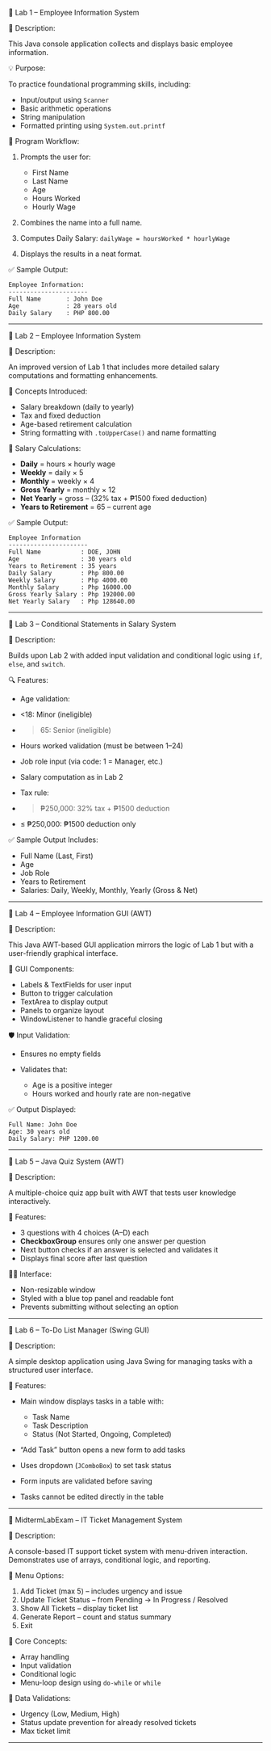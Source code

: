 📁 Lab 1 – Employee Information System 

📝 Description:

This Java console application collects and displays basic employee information.

💡 Purpose:

To practice foundational programming skills, including:

* Input/output using `Scanner`
* Basic arithmetic operations
* String manipulation
* Formatted printing using `System.out.printf`

🧮 Program Workflow:

1. Prompts the user for:

   * First Name
   * Last Name
   * Age
   * Hours Worked
   * Hourly Wage
2. Combines the name into a full name.
3. Computes Daily Salary:
   `dailyWage = hoursWorked * hourlyWage`
4. Displays the results in a neat format.

✅ Sample Output:

```
Employee Information:
----------------------
Full Name       : John Doe
Age             : 28 years old
Daily Salary    : PHP 800.00
```

---

📁 Lab 2 – Employee Information System 

📝 Description:

An improved version of Lab 1 that includes more detailed salary computations and formatting enhancements.

🧠 Concepts Introduced:

* Salary breakdown (daily to yearly)
* Tax and fixed deduction
* Age-based retirement calculation
* String formatting with `.toUpperCase()` and name formatting

🧮 Salary Calculations:

* **Daily** = hours × hourly wage
* **Weekly** = daily × 5
* **Monthly** = weekly × 4
* **Gross Yearly** = monthly × 12
* **Net Yearly** = gross – (32% tax + ₱1500 fixed deduction)
* **Years to Retirement** = 65 – current age

✅ Sample Output:

```
Employee Information
----------------------
Full Name           : DOE, JOHN
Age                 : 30 years old
Years to Retirement : 35 years
Daily Salary        : Php 800.00
Weekly Salary       : Php 4000.00
Monthly Salary      : Php 16000.00
Gross Yearly Salary : Php 192000.00
Net Yearly Salary   : Php 128640.00
```

---

📁 Lab 3 – Conditional Statements in Salary System

📝 Description:

Builds upon Lab 2 with added input validation and conditional logic using `if`, `else`, and `switch`.

🔍 Features:

* Age validation:

* <18: Minor (ineligible)
* > 65: Senior (ineligible)
* Hours worked validation (must be between 1–24)
* Job role input (via code: 1 = Manager, etc.)
* Salary computation as in Lab 2
* Tax rule:

* > ₱250,000: 32% tax + ₱1500 deduction
* ≤ ₱250,000: ₱1500 deduction only

✅ Sample Output Includes:

* Full Name (Last, First)
* Age
* Job Role
* Years to Retirement
* Salaries: Daily, Weekly, Monthly, Yearly (Gross & Net)

---

📁 Lab 4 – Employee Information GUI (AWT)

📝 Description:

This Java AWT-based GUI application mirrors the logic of Lab 1 but with a user-friendly graphical interface.

🧰 GUI Components:

* Labels & TextFields for user input
* Button to trigger calculation
* TextArea to display output
* Panels to organize layout
* WindowListener to handle graceful closing

🛡️ Input Validation:

* Ensures no empty fields
* Validates that:

  * Age is a positive integer
  * Hours worked and hourly rate are non-negative

✅ Output Displayed:

```
Full Name: John Doe
Age: 30 years old
Daily Salary: PHP 1200.00
```

---

📁 Lab 5 – Java Quiz System (AWT)

📝 Description:

A multiple-choice quiz app built with AWT that tests user knowledge interactively.

🧠 Features:

* 3 questions with 4 choices (A–D) each
* **CheckboxGroup** ensures only one answer per question
* Next button checks if an answer is selected and validates it
* Displays final score after last question

🧑‍💻 Interface:

* Non-resizable window
* Styled with a blue top panel and readable font
* Prevents submitting without selecting an option

---

📁 Lab 6 – To-Do List Manager (Swing GUI)

📝 Description:

A simple desktop application using Java Swing for managing tasks with a structured user interface.

🧰 Features:

* Main window displays tasks in a table with:

  * Task Name
  * Task Description
  * Status (Not Started, Ongoing, Completed)
* “Add Task” button opens a new form to add tasks
* Uses dropdown (`JComboBox`) to set task status
* Form inputs are validated before saving
* Tasks cannot be edited directly in the table

---

 📁 MidtermLabExam – IT Ticket Management System

📝 Description:

A console-based IT support ticket system with menu-driven interaction. Demonstrates use of arrays, conditional logic, and reporting.

🧰 Menu Options:

1. Add Ticket (max 5) – includes urgency and issue
2. Update Ticket Status – from Pending → In Progress / Resolved
3. Show All Tickets – display ticket list
4. Generate Report – count and status summary
5. Exit

🧠 Core Concepts:

* Array handling
* Input validation
* Conditional logic
* Menu-loop design using `do-while` or `while`

🔐 Data Validations:

* Urgency (Low, Medium, High)
* Status update prevention for already resolved tickets
* Max ticket limit

---
